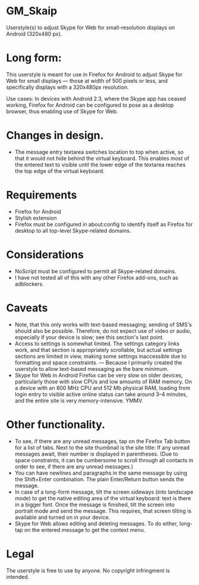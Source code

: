 # GM_Skaip
Userstyle(s) to adjust Skype for Web for small-resolution displays on Android (320x480 px).

# Long form:
This userstyle is meant for use in Firefox for Android to adjust Skype for Web for small displays — those at width of 500 pixels or less, and specifically displays with a 320x480px resolution.

Use cases: In devices with Android 2.3, where the Skype app has ceased working, Firefox for Android can be configured to pose as a desktop browser, thus enabling use of Skype for Web.

# Changes in design.
* The message entry textarea switches location to top when active, so that it would not hide behind the virtual keyboard. This enables most of the entered text to visible until the lower edge of the textarea reaches the top edge of the virtual keyboard.

# Requirements
* Firefox for Android
* Stylish extension
* Firefox must be configured in about:config to identify itself as Firefox for desktop to all top-level Skype-related domains.

# Considerations
* NoScript must be configured to permit all Skype-related domains.
* I have not tested all of this with any other Firefox add-ons, such as adblockers.

# Caveats
* Note, that this only works with text-based messaging; sending of SMS's should also be possible. Therefore, do not expect use of video or audio, especially if your device is slow; see this section's last point.
* Access to settings is somewhat limited. The settings category links work, and that section is appropriately scrollable, but actual settings sections are limited in view, making some settings inaccessible due to formatting and space constraints. — Because I primarily created the userstyle to allow text-based messaging as the bare minimum.
* Skype for Web in Android Firefox can be very slow on older devices, particularly those with slow CPUs and low amounts of RAM memory. On a device with an 800 MHz CPU and 512 Mb physical RAM, loading from login entry to visible active online status can take around 3–4 minutes, and the entire site is very memory-intensive. YMMV.

# Other functionality.
* To see, if there are any unread messages, tap on the Firefox Tab button for a list of tabs. Next to the site thumbnail is the site title: If any unread messages await, their number is displayed in parentheses. (Due to space constraints, it can be cumbersome to scroll through all contacts in order to see, if there are any unread messages.)
* You can have newlines and paragraphs in the same message by using the Shift+Enter combination. The plain Enter/Return button sends the message.
* In case of a long-form message, tilt the screen sideways (into landscape mode) to get the native editing area of the virtual keyboard: text is there in a bigger font. Once the message is finished, tilt the screen into portrait mode and send the message. This requires, that screen tilting is available and turned on in your device.
* Skype for Web allows editing and deleting messages. To do either, long-tap on the entered message to get the context menu.

# Legal
The userstyle is free to use by anyone. No copyright infringment is intended.
